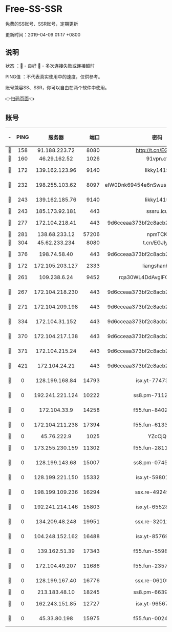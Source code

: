 # Free-SS-SSR

免费的SS账号、SSR账号，定期更新

更新时间：2019-04-09 01:17 +0800

## 说明

状态     ：🙂 - 良好 🙁 - 多次连接失败或连接超时

PING值   ：不代表真实使用中的速度，仅供参考。

账号兼容SS、SSR，你可以自由在两个软件中使用。

👉[扫码页面](https://liesauer.github.io/Free-SS-SSR/)👈

## 账号

|-|PING|服务器|端口|密码|加密方式|区域|
|:----:|:----:|:-----:|-----:|:----:|:----:|:----:|
|🙂|158|91.188.223.72|8080|http://t.cn/EGJIyrl|rc4-md5|RU|
|🙂|160|46.29.162.52|1026|91vpn.cf|rc4-md5|RU|
|🙂|172|139.162.123.96|9140|likky1415|aes-256-cfb|JP|
|🙂|232|198.255.103.62|8097|eIW0Dnk69454e6nSwuspv9DmS201tQ0D|aes-256-cfb|US|
|🙂|243|139.162.185.76|9140|likky1415|aes-256-cfb|DE|
|🙂|243|185.173.92.181|443|sssru.icu|rc4-md5|RU|
|🙂|277|172.104.218.41|443|9d6cceaa373bf2c8acb22e60b6a58be6|aes-256-cfb|US|
|🙂|281|138.68.233.12|57206|npmTCK|rc4-md5|US|
|🙂|304|45.62.233.234|8080|t.cn/EGJIyrl|rc4-md5|CA|
|🙂|376|198.74.58.40|443|9d6cceaa373bf2c8acb22e60b6a58be6|aes-256-cfb|US|
|🙂|172|172.105.203.127|2333|liangshanbo|chacha20|JP|
|🙂|261|109.238.6.24|9452|rqa30WL4DdAvgIFG6Fs3znzTa|aes-256-cfb|FR|
|🙂|267|172.104.218.230|443|9d6cceaa373bf2c8acb22e60b6a58be6|aes-256-cfb|US|
|🙂|271|172.104.209.198|443|9d6cceaa373bf2c8acb22e60b6a58be6|aes-256-cfb|US|
|🙂|334|172.104.31.152|443|9d6cceaa373bf2c8acb22e60b6a58be6|aes-256-cfb|US|
|🙂|370|172.104.217.138|443|9d6cceaa373bf2c8acb22e60b6a58be6|aes-256-cfb|US|
|🙂|371|172.104.215.24|443|9d6cceaa373bf2c8acb22e60b6a58be6|aes-256-cfb|US|
|🙁|421|172.104.24.21|443|9d6cceaa373bf2c8acb22e60b6a58be6|aes-256-cfb|US|
|🙁|0|128.199.168.84|14793|isx.yt-77473407|aes-256-cfb|SG|
|🙁|0|192.241.221.124|10222|ss8.pm-71123856|aes-256-cfb|US|
|🙁|0|172.104.33.9|14258|f55.fun-84028814|aes-256-cfb|SG|
|🙁|0|172.104.211.238|17394|f55.fun-61332422|aes-256-cfb|US|
|🙁|0|45.76.222.9|1025|YZcCjQ|rc4-md5|JP|
|🙁|0|173.255.230.159|11302|f55.fun-28114209|aes-256-cfb|US|
|🙁|0|128.199.143.68|15007|ss8.pm-07458525|aes-256-cfb|SG|
|🙁|0|128.199.221.150|15332|isx.yt-59801351|aes-256-cfb|SG|
|🙁|0|198.199.109.236|16294|ssx.re-49249273|aes-256-cfb|US|
|🙁|0|192.241.214.146|15803|isx.yt-65528356|aes-256-cfb|US|
|🙁|0|134.209.48.248|19951|ssx.re-32012772|aes-256-cfb|US|
|🙁|0|104.248.152.162|16488|isx.yt-85769451|aes-256-cfb|SG|
|🙁|0|139.162.51.39|17343|f55.fun-55982409|aes-256-cfb|SG|
|🙁|0|172.104.49.207|11686|f55.fun-23572783|aes-256-cfb|SG|
|🙁|0|128.199.167.40|16776|ssx.re-06109794|aes-256-cfb|SG|
|🙁|0|213.183.48.10|18245|ss8.pm-66393929|rc4-md5|RU|
|🙁|0|162.243.151.85|12727|isx.yt-96567464|aes-256-cfb|US|
|🙁|0|45.33.80.198|15975|f55.fun-00246123|aes-256-cfb|US|
